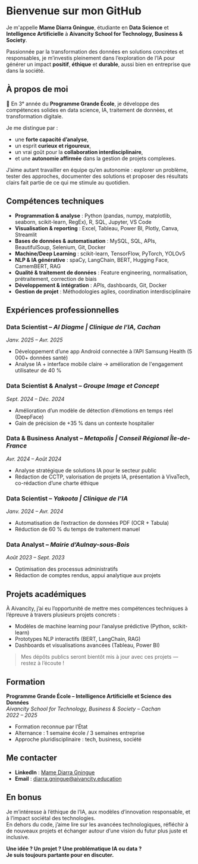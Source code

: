 # Bienvenue sur mon GitHub

Je m'appelle **Mame Diarra Gningue**, étudiante en **Data Science** et **Intelligence Artificielle** à **Aivancity School for Technology, Business & Society**.

Passionnée par la transformation des données en solutions concrètes et responsables, je m’investis pleinement dans l’exploration de l’IA pour générer un impact **positif**, **éthique** et **durable**, aussi bien en entreprise que dans la société.

## À propos de moi

🎯 En 3ᵉ année du **Programme Grande École**, je développe des compétences solides en data science, IA, traitement de données, et transformation digitale.

Je me distingue par :
- une **forte capacité d’analyse**,
- un esprit **curieux et rigoureux**,
- un vrai goût pour la **collaboration interdisciplinaire**,
- et une **autonomie affirmée** dans la gestion de projets complexes.

J’aime autant travailler en équipe qu’en autonomie : explorer un problème, tester des approches, documenter des solutions et proposer des résultats clairs fait partie de ce qui me stimule au quotidien.


## Compétences techniques

- **Programmation & analyse** : Python (pandas, numpy, matplotlib, seaborn, scikit-learn, RegEx), R, SQL, Jupyter, VS Code  
- **Visualisation & reporting** : Excel, Tableau, Power BI, Plotly, Canva, Streamlit  
- **Bases de données & automatisation** : MySQL, SQL, APIs, BeautifulSoup, Selenium, Git, Docker  
- **Machine/Deep Learning** : scikit-learn, TensorFlow, PyTorch, YOLOv5  
- **NLP & IA générative** : spaCy, LangChain, BERT, Hugging Face, CamemBERT, RAG  
- **Qualité & traitement de données** : Feature engineering, normalisation, prétraitement, correction de biais  
- **Développement & intégration** : APIs, dashboards, Git, Docker  
- **Gestion de projet** : Méthodologies agiles, coordination interdisciplinaire


## Expériences professionnelles

### Data Scientist – *AI Diagme | Clinique de l’IA, Cachan*  
*Janv. 2025 – Avr. 2025*  
- Développement d’une app Android connectée à l’API Samsung Health (5 000+ données santé)  
- Analyse IA + interface mobile claire → amélioration de l'engagement utilisateur de 40 %

### Data Scientist & Analyst – *Groupe Image et Concept*  
*Sept. 2024 – Déc. 2024*  
- Amélioration d’un modèle de détection d’émotions en temps réel (DeepFace)  
- Gain de précision de +35 % dans un contexte hospitalier

### Data & Business Analyst – *Metapolis | Conseil Régional Île-de-France*  
*Avr. 2024 – Août 2024*  
- Analyse stratégique de solutions IA pour le secteur public  
- Rédaction de CCTP, valorisation de projets IA, présentation à VivaTech, co-rédaction d’une charte éthique

### Data Scientist – *Yakoota | Clinique de l’IA*  
*Janv. 2024 – Avr. 2024*  
- Automatisation de l’extraction de données PDF (OCR + Tabula)  
- Réduction de 60 % du temps de traitement manuel

### Data Analyst – *Mairie d’Aulnay-sous-Bois*  
*Août 2023 – Sept. 2023*  
- Optimisation des processus administratifs  
- Rédaction de comptes rendus, appui analytique aux projets


## Projets académiques

À Aivancity, j’ai eu l’opportunité de mettre mes compétences techniques à l’épreuve à travers plusieurs projets concrets :

- Modèles de machine learning pour l’analyse prédictive (Python, scikit-learn)  
- Prototypes NLP interactifs (BERT, LangChain, RAG)  
- Dashboards et visualisations avancées (Tableau, Power BI)

> Mes dépôts publics seront bientôt mis à jour avec ces projets — restez à l’écoute !


## Formation

**Programme Grande École – Intelligence Artificielle et Science des Données**  
*Aivancity School for Technology, Business & Society – Cachan*  
*2022 – 2025*  
- Formation reconnue par l’État  
- Alternance : 1 semaine école / 3 semaines entreprise  
- Approche pluridisciplinaire : tech, business, société


## Me contacter

- **LinkedIn** : [Mame Diarra Gningue](https://www.linkedin.com/in/mame-diarra-gningue)  
- **Email** : diarra.gningue@aivancity.education


## En bonus

Je m’intéresse à l’éthique de l’IA, aux modèles d’innovation responsable, et à l’impact sociétal des technologies.  
En dehors du code, j’aime lire sur les avancées technologiques, réfléchir à de nouveaux projets et échanger autour d’une vision du futur plus juste et inclusive.

**Une idée ? Un projet ? Une problématique IA ou data ?  
Je suis toujours partante pour en discuter.**

